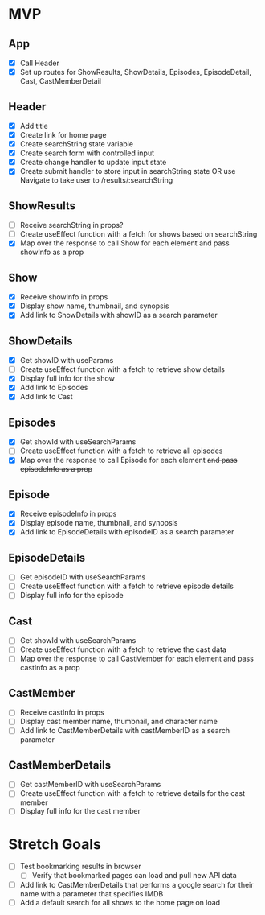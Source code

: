 # MVP

## App
- [x] Call Header
- [x] Set up routes for ShowResults, ShowDetails, Episodes, EpisodeDetail, Cast, CastMemberDetail

## Header
 - [x] Add title
 - [x] Create link for home page
 - [x] Create searchString state variable
 - [x] Create search form with controlled input
 - [x] Create change handler to update input state
 - [x] Create submit handler to store input in searchString state OR use Navigate to take user to /results/:searchString
 
 ## ShowResults
 - [ ] Receive searchString in props?
 - [ ] Create useEffect function with a fetch for shows based on searchString
 - [x] Map over the response to call Show for each element and pass showInfo as a prop

 ## Show
 - [x] Receive showInfo in props
 - [x] Display show name, thumbnail, and synopsis
 - [x] Add link to ShowDetails with showID as a search parameter

## ShowDetails
 - [x] Get showID with useParams
 - [ ] Create useEffect function with a fetch to retrieve show details
 - [x] Display full info for the show
 - [x] Add link to Episodes
 - [x] Add link to Cast
 
## Episodes
 - [x] Get showId with useSearchParams
 - [ ] Create useEffect function with a fetch to retrieve all episodes
 - [x] Map over the response to call Episode for each element ~~and pass episodeInfo as a prop~~

## Episode
 - [x] Receive episodeInfo in props
 - [x] Display episode name, thumbnail, and synopsis
 - [x] Add link to EpisodeDetails with episodeID as a search parameter

## EpisodeDetails
 - [ ] Get episodeID with useSearchParams
 - [ ] Create useEffect function with a fetch to retrieve episode details
 - [ ] Display full info for the episode

## Cast
 - [ ] Get showId with useSearchParams
 - [ ] Create useEffect function with a fetch to retrieve the cast data
 - [ ] Map over the response to call CastMember for each element and pass castInfo as a prop

## CastMember
 - [ ] Receive castInfo in props
 - [ ] Display cast member name, thumbnail, and character name
 - [ ] Add link to CastMemberDetails with castMemberID as a search parameter

## CastMemberDetails
 - [ ] Get castMemberID with useSearchParams
 - [ ] Create useEffect function with a fetch to retrieve details for the cast member
 - [ ] Display full info for the cast member

# Stretch Goals
 - [ ] Test bookmarking results in browser
    - [ ] Verify that bookmarked pages can load and pull new API data
 - [ ] Add link to CastMemberDetails that performs a google search for their name with a parameter that specifies IMDB
 - [ ] Add a default search for all shows to the home page on load
